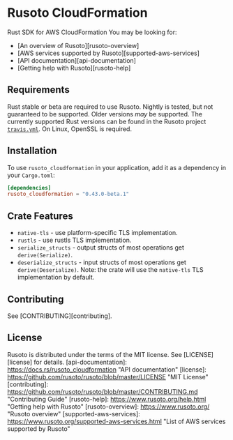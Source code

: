 
# Rusoto CloudFormation
Rust SDK for AWS CloudFormation
You may be looking for:
* [An overview of Rusoto][rusoto-overview]
* [AWS services supported by Rusoto][supported-aws-services]
* [API documentation][api-documentation]
* [Getting help with Rusoto][rusoto-help]
## Requirements
Rust stable or beta are required to use Rusoto. Nightly is tested, but not guaranteed to be supported. Older
versions _may_ be supported. The currently supported Rust versions can be found in the Rusoto project
[`travis.yml`](https://github.com/rusoto/rusoto/blob/master/.travis.yml).
On Linux, OpenSSL is required.
## Installation
To use `rusoto_cloudformation` in your application, add it as a dependency in your `Cargo.toml`:
```toml
[dependencies]
rusoto_cloudformation = "0.43.0-beta.1"
```
## Crate Features
- `native-tls` - use platform-specific TLS implementation.
- `rustls` - use rustls TLS implementation.
- `serialize_structs` - output structs of most operations get `derive(Serialize)`.
- `deserialize_structs` - input structs of most operations get `derive(Deserialize)`.
Note: the crate will use the `native-tls` TLS implementation by default.
## Contributing
See [CONTRIBUTING][contributing].
## License
Rusoto is distributed under the terms of the MIT license.
See [LICENSE][license] for details.
[api-documentation]: https://docs.rs/rusoto_cloudformation "API documentation"
[license]: https://github.com/rusoto/rusoto/blob/master/LICENSE "MIT License"
[contributing]: https://github.com/rusoto/rusoto/blob/master/CONTRIBUTING.md "Contributing Guide"
[rusoto-help]: https://www.rusoto.org/help.html "Getting help with Rusoto"
[rusoto-overview]: https://www.rusoto.org/ "Rusoto overview"
[supported-aws-services]: https://www.rusoto.org/supported-aws-services.html "List of AWS services supported by Rusoto"
        
